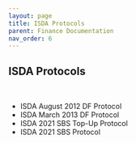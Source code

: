 ```yaml
---
layout: page
title: ISDA Protocols
parent: Finance Documentation
nav_order: 6
---
```


## ISDA Protocols

<br />

- ISDA August 2012 DF Protocol 
- ISDA March 2013 DF Protocol 
- ISDA 2021 SBS Top-Up Protocol 
- ISDA 2021 SBS Protocol 